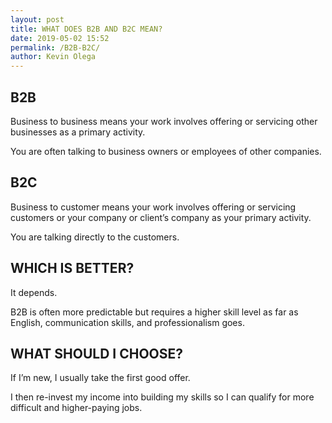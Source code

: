 ```yaml
--- 
layout: post 
title: WHAT DOES B2B AND B2C MEAN?
date: 2019-05-02 15:52
permalink: /B2B-B2C/ 
author: Kevin Olega 
--- 
```

## B2B

Business to business means your work involves offering or servicing other businesses as a primary activity.

You are often talking to business owners or employees of other companies.

## B2C

Business to customer means your work involves offering or servicing customers or your company or client’s company as your primary activity.

You are talking directly to the customers.

## WHICH IS BETTER?

It depends.

B2B is often more predictable but requires a higher skill level as far as English, communication skills, and professionalism goes.

## WHAT SHOULD I CHOOSE?

If I’m new, I usually take the first good offer.

I then re-invest my income into building my skills so I can qualify for more difficult and higher-paying jobs.